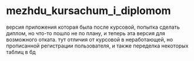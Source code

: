 # mezhdu_kursachum_i_diplomom
версия приложения которая была после курсовой, попытка сделать диплом, но что-то пошло не по плану, и теперь эта версия для возможного отката.
тут отличия от курсовой в неработающей, но прописанной регистрации пользователя, и также переделка некоторых таблиц в бд
